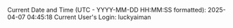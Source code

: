 Current Date and Time (UTC - YYYY-MM-DD HH:MM:SS formatted): 2025-04-07 04:45:18
Current User's Login: luckyaiman
